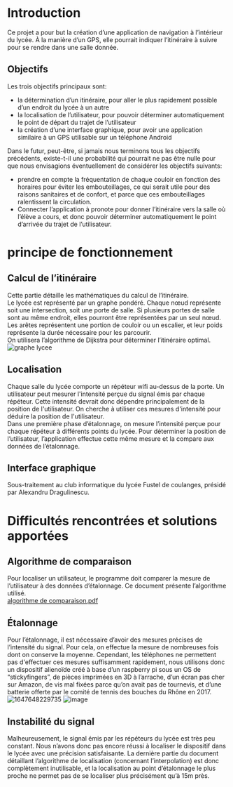 # Introduction
Ce projet a pour but la création d’une application de navigation à l’intérieur du lycée. À la manière d’un GPS, elle pourrait indiquer l’itinéraire à suivre pour se rendre dans une salle donnée.

## Objectifs
Les trois objectifs principaux sont:
* la détermination d’un itinéraire, pour aller le plus rapidement possible d’un endroit du lycée à un autre
* la localisation de l’utilisateur, pour pouvoir déterminer automatiquement le point de départ du trajet de l’utilisateur
* la création d’une interface graphique, pour avoir une application similaire à un GPS utilisable sur un téléphone Android  

Dans le futur, peut-être, si jamais nous terminons tous les objectifs précédents, existe-t-il une probabilité qui pourrait ne pas être nulle pour que nous envisagions éventuellement de considérer les objectifs suivants:
* prendre en compte la fréquentation de chaque couloir en fonction des horaires pour éviter les embouteillages, ce qui serait utile pour des raisons sanitaires et de confort, et parce que ces embouteillages ralentissent la circulation.
* Connecter l’application à pronote pour donner l’itinéraire vers la salle où l’élève a cours, et donc pouvoir déterminer automatiquement le point d’arrivée du trajet de l’utilisateur.

# principe de fonctionnement
## Calcul de l’itinéraire
Cette partie détaille les mathématiques du calcul de l’itinéraire.  
Le lycée est représenté par un graphe pondéré. Chaque nœud représente soit une intersection, soit une porte de salle. Si plusieurs portes de salle sont au même endroit, elles pourront être représentées par un seul nœud. Les arêtes représentent une portion de couloir ou un escalier, et leur poids représente la durée nécessaire pour les parcourir.  
On utilisera l’algorithme de Dijkstra pour déterminer l’itinéraire optimal.
![graphe lycee](https://user-images.githubusercontent.com/80780126/158068913-09be784f-61bd-44cb-bd74-bcbc09505ea9.png)

## Localisation
Chaque salle du lycée comporte un répéteur wifi au-dessus de la porte. Un utilisateur peut mesurer l'intensité perçue du signal émis par chaque répéteur. Cette intensité devrait donc dépendre principalement de la position de l'utilisateur. On cherche à utiliser ces mesures d'intensité pour déduire la position de l'utilisateur.  
Dans une première phase d’étalonnage, on mesure l’intensité perçue pour chaque répéteur à différents points du lycée. Pour déterminer la position de l’utilisateur, l’application effectue cette même mesure et la compare aux données de l’étalonnage.

## Interface graphique
Sous-traitement au club informatique du lycée Fustel de coulanges, présidé par Alexandru Dragulinescu.

# Difficultés rencontrées et solutions apportées
## Algorithme de comparaison
Pour localiser un utilisateur, le programme doit comparer la mesure de l’utilisateur à des données d’étalonnage. Ce document présente l’algorithme utilisé.  
[algorithme de comparaison.pdf](https://github.com/Camille-Claudel/depaumeur/files/8238162/mathbananas.3.pdf)

## Étalonnage
Pour l’étalonnage, il est nécessaire d’avoir des mesures précises de l’intensité du signal. Pour cela, on effectue la mesure de nombreuses fois dont on conserve la moyenne. Cependant, les téléphones ne permettent pas d'effectuer ces mesures suffisamment rapidement, nous utilisons donc un dispositif alienoïde créé à base d’un raspberry pi sous un OS de “stickyfingers”, de pièces imprimées en 3D à l’arrache, d’un écran pas cher sur Amazon, de vis mal fixées parce qu’on avait pas de tournevis, et d’une batterie offerte par le comité de tennis des bouches du Rhône en 2017.  
![1647648229735](https://user-images.githubusercontent.com/80780126/159098418-8dd5cde8-129c-4ed1-b2fe-d787643f78f9.jpg)
![image](https://user-images.githubusercontent.com/80780126/159098384-15c4b5d5-4cd2-4057-a047-48e984c2e55f.png)

## Instabilité du signal
Malheureusement, le signal émis par les répéteurs du lycée est très peu constant. Nous n’avons donc pas encore réussi à localiser le dispositif dans le lycée avec une précision satisfaisante. La dernière partie du document détaillant l’algorithme de localisation (concernant l’interpolation) est donc complètement inutilisable, et la localisation au point d’étalonnage le plus proche ne permet pas de se localiser plus précisément qu’à 15m près.
